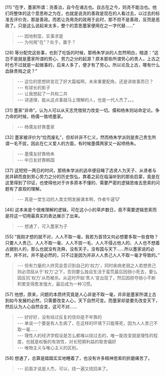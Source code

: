 
[11] “在字，墨家所谓：尧善治，自今在诸古也。自古在之今，则尧不能治也。他们将整体的这个意思称之为在，也就是说尧的善政是现在的人看过去，以过去的标准去评价尧，那是善政。而若让尧用尧的政用于此时，那不但不是善政，反而是恶政了。只是这么说起来太多，整个的意思墨家便用在之一字代替……”
>--- 因地制宜，实事求是<br>
>--- 为何用"在"？处于，置于？<br>

[28] 等分配完这些事，也到了吃饭的时候，那杨朱学派的人忽然明白，暗道：“这岂不是就是墨家所谓的劳心、劳力之分的起源？原本那些所谓劳心的贵人，上古之时也不过就是一起做事的，后来人多了，便才有了劳心。所以论及上古，哪有什么血脉贵贱之说？”
>--- 这位的思想转变花了好大篇幅啊，未来重要配角，还是讲故事而已？<br>
>--- 有球长的影子<br>
>--- 让我想起了一共和二共<br>
>--- 讲道理，能从这点事就马上理解的人，也是一代人杰了。。。<br>

[31] 墨家“非命”，认为人可以从天志凭借努力改变一切。儒和杨朱则站命定论。争力命的时候，杨儒一致喷墨家。
>--- 杨儒友好靠墨家<br>

[32] 墨家被评价为“俭而废礼”，但却并非不仁义，然而杨朱学派则是贵己贵生所谓一毛不拔，因此在仁义爱人的方面，有时候墨儒两家又一起喷杨朱。
>--- 墨儒友好靠杨朱<br>
>--- 中日友好靠韩国<br>

[37] 这短短一两日的时间，那杨朱学派的逃卒便目睹了选贤人为天子、从贤者与民并耕而食到劳心劳力之分的历史恢弘，靠着之前在临淄听到的那些启蒙，竟是在这里得到了印证，也使得他对于许多原本不懂的、需要严密的逻辑思维去思索的问题有了直观的理解。
>--- 真是一堂生动的人类文明发展课本啊，作者牛逼🐮<br>

[48] 这本来是个很难理解的逻辑，可在这小小的草庐数日，竟不需要逻辑思索而是将这一切用最真实的表达展示了出来。
>--- 想通了，可入墨家为子<br>

[55] “我刚才想的就不对，人人不取一毫，我若为首领又何必想要多取一些食物？只要人人贵己、人人不取一毫、人人不拔一毛、人人不侵占他人的、人人也不想着占据别人的，那么也就没有尧舜，没有天子，没有国与天下……所以墨家说的必然，并不对。并不是必然的，只不过是因为并非人人贵己人人不取一毫才导致的。”
>--- 但有力量的人终究会意识到自己的'权力'，同时疾病老弱之人若想贵己则必须屈从于'权力'之下，否则要么独自生活于蛮荒最后因弱小死去，要么因反抗'权力'从而被杀。从这时开始'贵人'变出现了，然后因掠夺弱小不断积累变得愈发强大，最后成为一种习惯。<br>

[57] 他想，原来，问题的本质终究竟是人心非是不取一毫，并非是墨家所谓上古到如今发展的必然，只需要改变人心，天下自然可变。而墨家却是要先改变天下，然后认为人心自然会变，这可不对……
>--- 好好好，没有经过反复的信仰是不牢靠的<br>
>--- 单说一个要是有人生病了，在这样的环境下只能等死，因为人人贵己不取一毫……<br>
>--- 理性人的经济学假设是怎么都难以绕过去的，唯一能改变就是理性的程度，也就是权衡的有效性，对长短期利益的取舍偏好<br>
>--- 唯物主义与唯心主义的区别。<br>

[58] 想通了，总算是踏踏实实地睡着了，也没有许多精神思索的折磨痛苦了。
>--- 前面才说是人杰，可以，绕一遍又绕回来了。<br>
